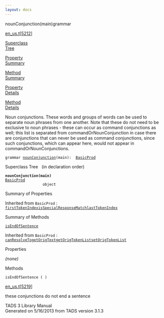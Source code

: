 ```yaml
---
layout: docs
---
```

<span class="title">nounConjunction(main)</span><span class="type">grammar</span>

[en_us.t](../file/en_us.t.html)\[[5212](../source/en_us.t.html#5212)\]

[Superclass  
Tree](#_SuperClassTree_)

[Property  
Summary](#_PropSummary_)

[Method  
Summary](#_MethodSummary_)

[Property  
Details](#_Properties_)

[Method  
Details](#_Methods_)

<div class="fdesc">

Noun conjunctions. These words and groups of words can be used to
separate noun phrases from one another. Note that these do not need to
be exclusive to noun phrases - these can occur as command conjunctions
as well; this list is separated from commandOrNounConjunction in case
there are conjunctions that can never be used as command conjunctions,
since such conjunctions, which can appear here, would not appear in
commandOrNounConjunctions.

`grammar `<span class="gramalt">[`nounConjunction`](../object/nounConjunction.html)`(main)`</span>` :   `[`BasicProd`](../object/BasicProd.html)

</div>

<span id="_SuperClassTree_"></span>

<div class="mjhd">

<span class="hdln">Superclass Tree</span>   (in declaration order)

</div>

**`nounConjunction(main)`**  
[`BasicProd`](../object/BasicProd.html)  
`                 object`  
<span id="_PropSummary_"></span>

<div class="mjhd">

<span class="hdln">Summary of Properties</span>  

</div>



Inherited from `BasicProd` :  
[`firstTokenIndex`](../object/BasicProd.html#firstTokenIndex)[`isSpecialResponseMatch`](../object/BasicProd.html#isSpecialResponseMatch)[`lastTokenIndex`](../object/BasicProd.html#lastTokenIndex)

<span id="_MethodSummary_"></span>

<div class="mjhd">

<span class="hdln">Summary of Methods</span>  

</div>

[`isEndOfSentence`](#isEndOfSentence)

Inherited from `BasicProd` :  
[`canResolveTo`](../object/BasicProd.html#canResolveTo)[`getOrigText`](../object/BasicProd.html#getOrigText)[`getOrigTokenList`](../object/BasicProd.html#getOrigTokenList)[`setOrigTokenList`](../object/BasicProd.html#setOrigTokenList)

<span id="_Properties_"></span>

<div class="mjhd">

<span class="hdln">Properties</span>  

</div>

*(none)* <span id="_Methods_"></span>

<div class="mjhd">

<span class="hdln">Methods</span>  

</div>

<span id="isEndOfSentence"></span>

`isEndOfSentence ( )`

[en_us.t](../file/en_us.t.html)\[[5219](../source/en_us.t.html#5219)\]

<div class="desc">

these conjunctions do not end a sentence

</div>

<div class="ftr">

TADS 3 Library Manual  
Generated on 5/16/2013 from TADS version 3.1.3

</div>
